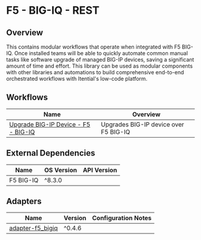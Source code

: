 # F5 - BIG-IQ - REST

## Overview

This contains modular workflows that operate when integrated with F5 BIG-IQ. Once installed teams will be able to quickly automate common manual tasks like software upgrade of managed BIG-IP devices, saving a significant amount of time and effort. This library can be used as modular components with other libraries and automations to build comprehensive end-to-end orchestrated workflows with Itential's low-code platform.


## Workflows


<table>
  <thead>
    <tr>
      <th>Name</th>
      <th>Overview</th>
    </tr>
  </thead>
  <tbody>
    <tr>
      <td><a href='https://gitlab.com/itentialopensource/pre-built-automations/f5-big-iq-rest/-/blob/release/2023.1/documentation/Upgrade BIG-IP Device - F5 - BIG-IQ.md' target='_blank'>Upgrade BIG-IP Device - F5 - BIG-IQ</a></td>
      <td>Upgrades BIG-IP device over F5 BIG-IQ</td>
    </tr>
  </tbody>
</table>


## External Dependencies

<table>
  <thead>
    <tr>
      <th>Name</th>
      <th>OS Version</th>
      <th>API Version</th>
    </tr>
  </thead>
  <tbody>
    <tr>
      <td>F5 BIG-IQ</td>
      <td>^8.3.0</td>
      <td></td>
    </tr>
  </tbody>
</table>

## Adapters

<table>
  <thead>
    <tr>
      <th>Name</th>
      <th>Version</th>
      <th>Configuration Notes</th>
    </tr>
  </thead>
  <tbody>
    <tr>
      <td><a href="https://gitlab.com/itentialopensource/adapters/controller-orchestrator/adapter-f5_bigiq">adapter-f5_bigiq</a></td>
      <td>^0.4.6</td>
      <td></td>
    </tr>
  </tbody>
</table>
